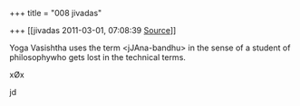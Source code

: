 +++
title = "008 jivadas"

+++
[[jivadas	2011-03-01, 07:08:39 [Source](https://groups.google.com/g/samskrita/c/Y5OY0vygWmo)]]



Yoga Vasishtha uses the term \<jJAna-bandhu> in the sense of a student of philosophywho gets lost in the technical terms.

  

xØx

jd

